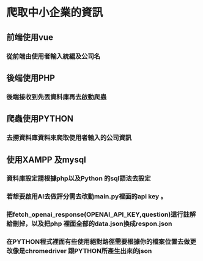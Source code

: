 # 爬取中小企業的資訊

## 前端使用vue
### 從前端由使用者輸入統編及公司名
## 後端使用PHP 
### 後端接收到先丟資料庫再去啟動爬蟲
## 爬蟲使用PYTHON
### 去撈資料庫資料來爬取使用者輸入的公司資訊

## 使用XAMPP 及mysql
### 資料庫設定請根據php以及Python 的sql語法去設定

### 若想要啟用AI去做評分需去改動main.py裡面的api key 。
### 把fetch_openai_response(OPENAI_API_KEY,question)這行註解給刪掉，以及把php 裡面全部的data.json換成respon.json

### 在PYTHON程式裡面有些使用絕對路徑需要根據你的檔案位置去做更改像是chromedriver 跟PYTHON所產生出來的json